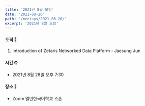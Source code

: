 ```yaml
---
title: '2021년 8월 모임'
date: '2021-08-26'
path: '/meetups/2021-08-26/'
excerpt: '2021년 8월 모임'
---
```


#### 토픽 🚀

1. Introduction of Zetaris Networked Data Platform - Jaesung Jun

#### 시간 ⏰

- 2021년 8월 26일 오후 7:30

#### 장소 ‍🚶

- Zoom 멜번한국어학교 스폰

